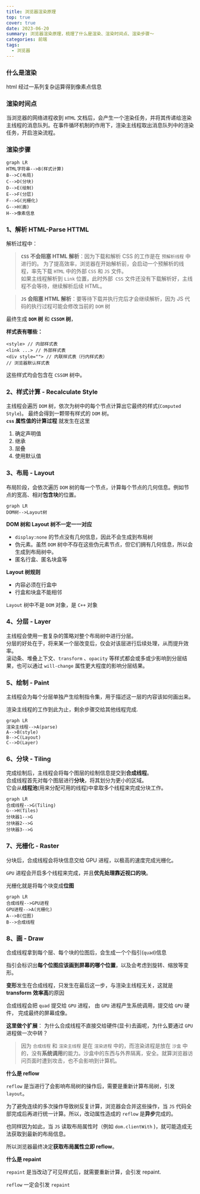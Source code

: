 ```yaml
---
title: 浏览器渲染原理
top: true
cover: true
date: 2023-06-20
summary: 浏览器渲染原理，梳理了什么是渲染、渲染时间点、渲染步骤～
categories: 前端
tags:
  - 浏览器
---
```


### 什么是渲染

html 经过一系列复杂运算得到像素点信息

### 渲染时间点

当浏览器的网络进程收到 `HTML` 文档后，会产生一个渲染任务，并将其传递给渲染主线程的消息队列。在事件循环机制的作用下，渲染主线程取出消息队列中的渲染任务，开启渲染流程。

### 渲染步骤

```mermaid
graph LR
HTML字符串-->B(样式计算)
B-->C(布局)
C-->D(分块)
D-->E(绘制)
E-->F(分层)
F-->G(光栅化)
G-->H(画)
H-->像素信息
```

### 1、解析 HTML-Parse HTTML

解析过程中：

> **`CSS` 不会阻塞 HTML 解析**：因为下载和解析 CSS 的工作是在 `预解析线程` 中进行的。 为了提高效率，浏览器在开始解析前，会启动一个预解析的线程，率先下载 `HTML` 中的外部 `CSS` 和 `JS` 文件。\
> 如果主线程解析到 `Link` 位置，此时外部` CSS` 文件还没有下载解析好，主线程不会等待，继续解析后续 HTML。

> **`JS` 会阻塞 HTML 解析**：要等待下载并执行完后才会继续解析，因为 JS 代码的执行过程可能会修改当前的 `DOM` 树

最终生成 **`DOM` 树** 和 **`CSSOM` 树**，

**样式表有哪些：**

    <style> // 内部样式表
    <link ...> // 外部样式表
    <div style=""> // 内联样式表（行内样式表）
    // 浏览器默认样式表

这些样式均会包含在 `CSSOM` 树中。

### 2、样式计算 - Recalculate Style

主线程会遍历 `DOM` 树，依次为树中的每个节点计算出它最终的样式(`Computed Style`)。
最终会得到一颗带有样式的 `DOM` 树。\
**`css` 属性值的计算过程** 就发生在这里

1.  确定声明值
2.  继承
3.  层叠
4.  使用默认值

### 3、布局 - Layout

布局阶段，会依次遍历 `DOM` 树的每一个节点，计算每个节点的几何信息。例如节点的宽高、相对**包含块**的位置。

```mermaid
graph LR
DOM树-->Layout树
```

**DOM 树和 Layout 树不一定一一对应**

- `display:none` 的节点没有几何信息，因此不会生成到布局树
- 伪元素。虽然 `DOM` 树中不存在这些伪元素节点，但它们拥有几何信息，所以会生成到布局树中。
- 匿名行盒、匿名块盒等

**Layout 树规则**

- 内容必须在行盒中
- 行盒和块盒不能相邻

`Layout` 树中不是 `DOM` 对象，是 `C++` 对象

### 4、分层 - Layer

主线程会使用一套复杂的策略对整个布局树中进行分层。\
分层的好处在于，将来某一个层改变后，仅会对该层进行后续处理，从而提升效率。\
滚动条、堆叠上下文、`transform` 、`opacity` 等样式都会或多或少影响到分层结果，也可以通过 `will-change` 属性更大程度的影响分层结果。

### 5、绘制 - Paint

主线程会为每个分层单独产生绘制指令集，用于描述这一层的内容该如何画出来。

渲染主线程的工作到此为止，剩余步骤交给其他线程完成.

```mermaid
graph LR
渲染主线程-->A(parse)
A-->B(style)
B-->C(Layout)
C-->D(Layer)
```

### 6、分块 - Tiling

完成绘制后，主线程会将每个图层的绘制信息提交到**合成线程**。\
合成线程首先对每个图层进行**分块**，将其划分为更小的区域。\
它会从**线程池**(用来分配可用的线程)中拿取多个线程来完成分块工作。

```mermaid
graph LR
合成线程-->G(Tiling)
G-->H(Tiles)
分块器1-->G
分块器2-->G
分块器3-->G
```

### 7、光栅化 - Raster

分块后，合成线程会将块信息交给 GPU 进程，以极高的速度完成光栅化。

`GPU` 进程会开启多个线程来完成，并且**优先处理靠近视口的块**。

光栅化就是将每个块变成**位图**

```mermaid
graph LR
合成线程-->GPU进程
GPU进程-->A(光栅化)
A-->B(位图)
B-->合成线程
```

### 8、画 - Draw

合成线程拿到每个层、每个块的位图后，会生成一个个指引(`quad`)信息

指引会标识出**每个位图应该画到屏幕的哪个位置**，以及会考虑到旋转、缩放等变形。

**变形**发生在合成线程，只发生在最后这一步，与渲染主线程无关，这就是 **transform** **效率高**的原因

合成线程会把 `quad` 提交给 `GPU` 进程， 由 `GPU` 进程产生系统调用，提交给 `GPU` 硬件， 完成最终的屏幕成像。

**这里做个扩展**：
为什么合成线程不直接交给硬件(显卡)去画呢，为什么要通过 `GPU` 进程做一次中转？

> 因为 `合成线程` 和 `渲染主线程` 是在 `渲染进程` 中的，而渲染进程是放在 `沙盒` 中的，没有**系统调用**的能力。沙盒中的东西与外界隔离，安全。就算浏览器访问页面时遭到攻击，也不会影响到计算机。

**什么是 reflow**

`reflow` 是当进行了会影响布局树的操作后，需要是重新计算布局树，引发 `layout`。

为了避免连续的多次操作导致树反复计算，浏览器会合并这些操作，当 `JS` 代码全部完成后再进行统一计算。所以，改动属性造成的 `reflow` 是**异步**完成的。

也同样因为如此，当 `JS` 读取布局属性时（例如 `dom.clientWith` )，就可能造成无法获取到最新的布局信息。

所以浏览器最终决定**获取布局属性立即 reflow**。

**什么是 repaint**

`repaint` 是当改动了可见样式后，就需要重新计算，会引发 repaint.

`reflow` 一定会引发 `repaint`
